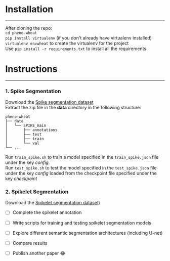 # Installation

---

After cloning the repo:\
`cd pheno-wheat`\
`pip install virtualenv` (if you don't already have virtualenv installed)\
`virtualenv envwheat` to create the virtualenv for the project\
Use `pip install -r requirements.txt` to install all the requirements

# Instructions

---
### 1. Spike Segmentation

Download the [Spike segmentation dataset](https://drive.google.com/file/d/1O5Iauv3vrC3NFLrJDZwnUPTdb72uZxSY/view?usp=share_link) \
Extract the zip file in the **data** directory in the following structure:
```
pheno-wheat
├── data
│   └── SPIKE_main
│       ├── annotations
│       ├── test
│       ├── train
│       └── val
└── ...
```
Run `train_spike.sh` to train a model specified in the `train_spike.json` file under the key
*config*.\
Run `test_spike.sh` to test the model specified in the `test_spike.json` file under the key 
*config* loaded from the checkpoint file 
specified under the key *checkpoint*

### 2. Spikelet Segmentation

Download the [Spikelet segmentation dataset]()\

- [ ] Complete the spikelet annotation 
- [ ] Write scripts for training and testing spikelet segmentation models
- [ ] Explore different semantic segmentation architectures (including U-net)
- [ ] Compare results
- [ ] Publish another paper 😂


